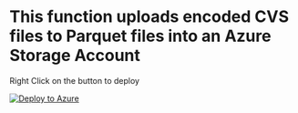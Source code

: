 # This function uploads encoded CVS files to Parquet files into an Azure Storage Account

Right Click on the button to deploy

[![Deploy to Azure](https://aka.ms/deploytoazurebutton)](https://portal.azure.com/#create/Microsoft.Template/uri/https%3A%2F%2Fraw.githubusercontent.com%2FMarchingBug%2FCsvToParquetFunction%2Fmaster%2Fscripts%2Ftemplate.json)
